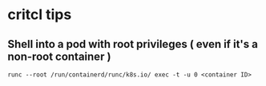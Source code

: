 # critcl tips


## Shell into a pod with root privileges ( even if it's a non-root container )

```
runc --root /run/containerd/runc/k8s.io/ exec -t -u 0 <container ID>
```
